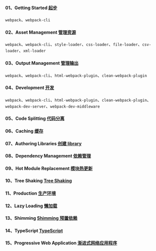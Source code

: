 #### 01、Getting Started [起步](https://www.webpackjs.com/guides/getting-started/)
`webpack`、`webpack-cli`

#### 02、Asset Management [管理资源](https://www.webpackjs.com/guides/asset-management/)
`webpack`、`webpack-cli`、`style-loader`、`css-loader`、`file-loader`、`csv-loader`、`xml-loader`

#### 03、Output Management [管理输出](https://www.webpackjs.com/guides/output-management/)
`webpack`、`webpack-cli`、`html-webpack-plugin`、`clean-webpack-plugin`

#### 04、Development [开发](https://www.webpackjs.com/guides/development/)
`webpack`、`webpack-cli`、`html-webpack-plugin`、`clean-webpack-plugin`、`webpack-dev-server`、`webpack-dev-middleware`

#### 05、Code Splitting [代码分离](https://webpack.docschina.org/guides/code-splitting/)

#### 06、Caching [缓存](https://webpack.docschina.org/guides/caching/)

#### 07、Authoring Libraries [创建 library](https://webpack.docschina.org/guides/author-libraries/)

#### 08、Dependency Management [依赖管理](https://webpack.docschina.org/guides/dependency-management/)

#### 09、Hot Module Replacement [模块热更新](https://webpack.docschina.org/guides/hot-module-replacement/)

#### 10、Tree Shaking [Tree Shaking](https://webpack.docschina.org/guides/tree-shaking/)

#### 11、Production [生产环境](https://webpack.docschina.org/guides/production/)

#### 12、Lazy Loading [懒加载](https://webpack.docschina.org/guides/lazy-loading/)

#### 13、Shimming [Shimming 预置依赖](https://webpack.docschina.org/guides/shimming/)

#### 14、TypeScript [TypeScript](https://webpack.docschina.org/guides/typescript/)

#### 15、Progressive Web Application [渐进式网络应用程序](https://webpack.docschina.org/guides/typescript/)
